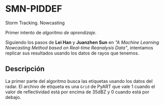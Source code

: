 # SMN-PIDDEF
Storm Tracking. Nowcasting

Primer intento de *algoritmo de aprendizaje*.

Siguiendo los pasos de **Lei Han** y **Juanzhen Sun** en
*"A Machine Learning Nowcasting Method based on Real-time Reanalysis
Data"*, intentamos replicar sus resultados usando los datos de rayos que tenemos.

## Descripción

La primer parte del algoritmo busca las etiquetas usando los datos del radar. 
El archivo de etiqueta es una `Grid` de PyART que vale 1 cuando el valor de reflectividad está
por encima de 35dBZ y 0 cuando está por debajo.



